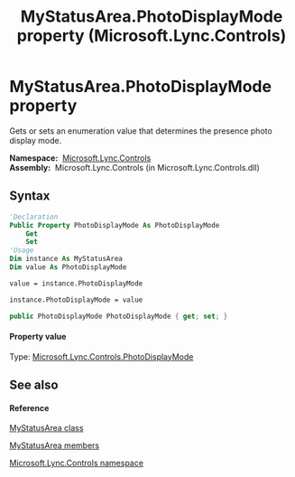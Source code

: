 ﻿---
title: MyStatusArea.PhotoDisplayMode property  (Microsoft.Lync.Controls)
TOCTitle: 'PhotoDisplayMode property '
ms:assetid: P:Microsoft.Lync.Controls.MyStatusArea.PhotoDisplayMode_DI_3_UC_OCS14MrefLyncWPF
ms:mtpsurl: https://msdn.microsoft.com/en-us/library/microsoft.lync.controls.mystatusarea.photodisplaymode_di_3_uc_ocs14mreflyncwpf(v=office.15)
ms:contentKeyID: 48596316
ms.date: 07/28/2014
mtps_version: v=office.15
f1_keywords:
- Microsoft.Lync.Controls.MyStatusArea.PhotoDisplayMode
dev_langs:
- CSharp
- JScript
- VB
- other
---

# MyStatusArea.PhotoDisplayMode property

Gets or sets an enumeration value that determines the presence photo display mode.

**Namespace:**  [Microsoft.Lync.Controls](microsoft-lync-controls-namespace_1.md)  
**Assembly:**  Microsoft.Lync.Controls (in Microsoft.Lync.Controls.dll)

## Syntax

``` vb
'Declaration
Public Property PhotoDisplayMode As PhotoDisplayMode
    Get
    Set
'Usage
Dim instance As MyStatusArea
Dim value As PhotoDisplayMode

value = instance.PhotoDisplayMode

instance.PhotoDisplayMode = value
```

``` csharp
public PhotoDisplayMode PhotoDisplayMode { get; set; }
```

#### Property value

Type: [Microsoft.Lync.Controls.PhotoDisplayMode](photodisplaymode-enumeration-microsoft-lync-controls_1.md)  

## See also

#### Reference

[MyStatusArea class](mystatusarea-class-microsoft-lync-controls_1.md)

[MyStatusArea members](mystatusarea-members-microsoft-lync-controls_1.md)

[Microsoft.Lync.Controls namespace](microsoft-lync-controls-namespace_1.md)

